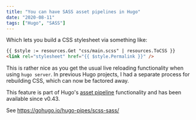```yaml
---
title: "You can have SASS asset pipelines in Hugo"
date: "2020-08-11"
tags: ["Hugo", "SASS"]
---
```


Which lets you build a CSS stylesheet via something like:

```html
{{ $style := resources.Get "css/main.scss" | resources.ToCSS }}
<link rel="stylesheet" href="{{ $style.Permalink }}" />
```

This is rather nice as you get the usual live reloading functionality when using
`hugo server`. In previous Hugo projects, I had a separate process for
rebuilding CSS, which can now be factored away.

This feature is part of Hugo's
[asset pipeline](https://gohugo.io/hugo-pipes/introduction/) functionality and
has been available since v0.43.

See <https://gohugo.io/hugo-pipes/scss-sass/>
